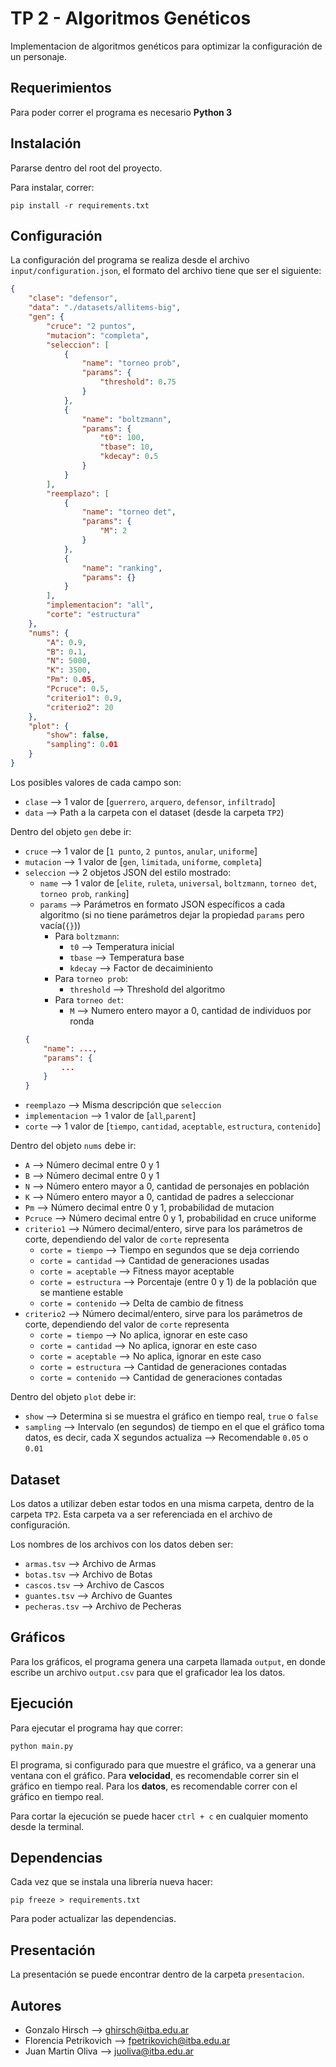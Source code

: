 # TP 2 - Algoritmos Genéticos

Implementacion de algoritmos genéticos para optimizar la configuración de un personaje.

## Requerimientos

Para poder correr el programa es necesario **Python 3**

## Instalación

Pararse dentro del root del proyecto.

Para instalar, correr:
```
pip install -r requirements.txt
```

## Configuración

La configuración del programa se realiza desde el archivo `input/configuration.json`, el formato del archivo tiene que ser el siguiente:
```json
{
    "clase": "defensor",
    "data": "./datasets/allitems-big",
    "gen": {
        "cruce": "2 puntos",
        "mutacion": "completa",
        "seleccion": [
            {
                "name": "torneo prob",
                "params": {
                    "threshold": 0.75
                }
            },
            {
                "name": "boltzmann",
                "params": {
                    "t0": 100,
                    "tbase": 10,
                    "kdecay": 0.5
                }
            }
        ],
        "reemplazo": [
            {
                "name": "torneo det",
                "params": {
                    "M": 2
                }
            },
            {
                "name": "ranking",
                "params": {}
            }
        ],
        "implementacion": "all",
        "corte": "estructura"
    },
    "nums": {
        "A": 0.9,
        "B": 0.1,
        "N": 5000,
        "K": 3500,
        "Pm": 0.05,
        "Pcruce": 0.5,
        "criterio1": 0.9,
        "criterio2": 20
    },
    "plot": {
        "show": false,
        "sampling": 0.01
    }
}
```

Los posibles valores de cada campo son:
* `clase` --> 1 valor de [`guerrero`, `arquero`, `defensor`, `infiltrado`]
* `data` --> Path a la carpeta con el dataset (desde la carpeta `TP2`)

Dentro del objeto `gen` debe ir:
* `cruce` --> 1 valor de [`1 punto`, `2 puntos`, `anular`, `uniforme`]
* `mutacion` --> 1 valor de [`gen`, `limitada`, `uniforme`, `completa`]
* `seleccion` --> 2 objetos JSON del estilo mostrado:
    * `name` --> 1 valor de [`elite`, `ruleta`, `universal`, `boltzmann`, `torneo det`, `torneo prob`, `ranking`]
    * `params` --> Parámetros en formato JSON específicos a cada algoritmo (si no tiene parámetros dejar la propiedad `params` pero vacía(`{}`))
        * Para `boltzmann`:
            * `t0` --> Temperatura inicial
            * `tbase` --> Temperatura base 
            * `kdecay` --> Factor de decaiminiento
        * Para `torneo prob`:
            * `threshold` --> Threshold del algoritmo
        * Para `torneo det`:
            * `M` --> Numero entero mayor a 0, cantidad de individuos por ronda
    ```json
    {
        "name": ...,
        "params": {
            ...
        }
    }
    ```
* `reemplazo` --> Misma descripción que `seleccion`
* `implementacion` --> 1 valor de [`all`,`parent`]
* `corte` --> 1 valor de [`tiempo`, `cantidad`, `aceptable`, `estructura`, `contenido`]

Dentro del objeto `nums` debe ir:
* `A` --> Número decimal entre 0 y 1
* `B` --> Número decimal entre 0 y 1
* `N` --> Número entero mayor a 0, cantidad de personajes en población
* `K` --> Número entero mayor a 0, cantidad de padres a seleccionar
* `Pm` --> Número decimal entre 0 y 1, probabilidad de mutacion
* `Pcruce` --> Número decimal entre 0 y 1, probabilidad en cruce uniforme
* `criterio1` --> Número decimal/entero, sirve para los parámetros de corte, dependiendo del valor de `corte` representa
    * `corte = tiempo` --> Tiempo en segundos que se deja corriendo
    * `corte = cantidad` --> Cantidad de generaciones usadas
    * `corte = aceptable` --> Fitness mayor aceptable
    * `corte = estructura` --> Porcentaje (entre 0 y 1) de la población que se mantiene estable
    * `corte = contenido` --> Delta de cambio de fitness
* `criterio2` --> Número decimal/entero, sirve para los parámetros de corte, dependiendo del valor de `corte` representa
    * `corte = tiempo` --> No aplica, ignorar en este caso
    * `corte = cantidad` --> No aplica, ignorar en este caso
    * `corte = aceptable` --> No aplica, ignorar en este caso
    * `corte = estructura` --> Cantidad de generaciones contadas
    * `corte = contenido` --> Cantidad de generaciones contadas

Dentro del objeto `plot` debe ir:
* `show` --> Determina si se muestra el gráfico en tiempo real, `true` o `false`
* `sampling` --> Intervalo (en segundos) de tiempo en el que el gráfico toma datos, es decir, cada X segundos actualiza --> Recomendable `0.05` o `0.01`

## Dataset

Los datos a utilizar deben estar todos en una misma carpeta, dentro de la carpeta `TP2`. Esta carpeta va a ser referenciada en el archivo de configuración. 

Los nombres de los archivos con los datos deben ser:
* `armas.tsv` --> Archivo de Armas
* `botas.tsv` --> Archivo de Botas
* `cascos.tsv` --> Archivo de Cascos
* `guantes.tsv` --> Archivo de Guantes
* `pecheras.tsv` --> Archivo de Pecheras

## Gráficos

Para los gráficos, el programa genera una carpeta llamada `output`, en donde escribe un archivo `output.csv` para que el graficador lea los datos.

## Ejecución

Para ejecutar el programa hay que correr:
```
python main.py
```

El programa, si configurado para que muestre el gráfico, va a generar una ventana con el gráfico. Para **velocidad**, es recomendable correr sin el gráfico en tiempo real. Para los **datos**, es recomendable correr con el gráfico en tiempo real.

Para cortar la ejecución se puede hacer `ctrl + c` en cualquier momento desde la terminal.

## Dependencias

Cada vez que se instala una librería nueva hacer:
```
pip freeze > requirements.txt
```

Para poder actualizar las dependencias.

## Presentación

La presentación se puede encontrar dentro de la carpeta `presentacion`.

## Autores

* Gonzalo Hirsch --> ghirsch@itba.edu.ar
* Florencia Petrikovich --> fpetrikovich@itba.edu.ar
* Juan Martin Oliva --> juoliva@itba.edu.ar
